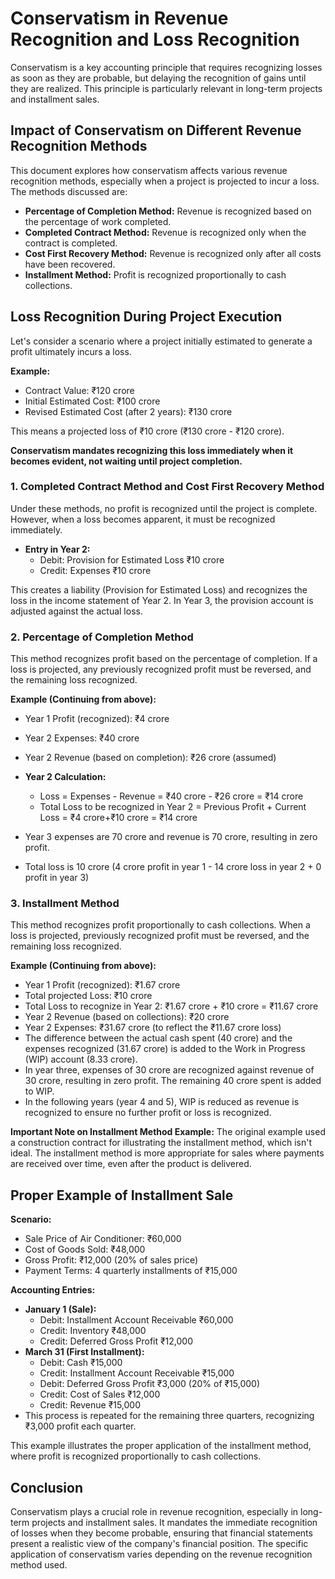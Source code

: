 # Conservatism in Revenue Recognition and Loss Recognition

Conservatism is a key accounting principle that requires recognizing losses as soon as they are probable, but delaying the recognition of gains until they are realized. This principle is particularly relevant in long-term projects and installment sales.

## Impact of Conservatism on Different Revenue Recognition Methods

This document explores how conservatism affects various revenue recognition methods, especially when a project is projected to incur a loss. The methods discussed are:

*   **Percentage of Completion Method:** Revenue is recognized based on the percentage of work completed.
*   **Completed Contract Method:** Revenue is recognized only when the contract is completed.
*   **Cost First Recovery Method:** Revenue is recognized only after all costs have been recovered.
*   **Installment Method:** Profit is recognized proportionally to cash collections.

## Loss Recognition During Project Execution

Let's consider a scenario where a project initially estimated to generate a profit ultimately incurs a loss.

**Example:**

*   Contract Value: ₹120 crore
*   Initial Estimated Cost: ₹100 crore
*   Revised Estimated Cost (after 2 years): ₹130 crore

This means a projected loss of ₹10 crore (₹130 crore - ₹120 crore).

**Conservatism mandates recognizing this loss immediately when it becomes evident, not waiting until project completion.**

### 1. Completed Contract Method and Cost First Recovery Method

Under these methods, no profit is recognized until the project is complete. However, when a loss becomes apparent, it must be recognized immediately.

*   **Entry in Year 2:**
    *   Debit: Provision for Estimated Loss ₹10 crore
    *   Credit: Expenses ₹10 crore

This creates a liability (Provision for Estimated Loss) and recognizes the loss in the income statement of Year 2. In Year 3, the provision account is adjusted against the actual loss.

### 2. Percentage of Completion Method

This method recognizes profit based on the percentage of completion. If a loss is projected, any previously recognized profit must be reversed, and the remaining loss recognized.

**Example (Continuing from above):**

*   Year 1 Profit (recognized): ₹4 crore
*   Year 2 Expenses: ₹40 crore
*   Year 2 Revenue (based on completion): ₹26 crore (assumed)

*   **Year 2 Calculation:**
    *   Loss = Expenses - Revenue = ₹40 crore - ₹26 crore = ₹14 crore
    *   Total Loss to be recognized in Year 2 = Previous Profit + Current Loss = ₹4 crore+₹10 crore = ₹14 crore
*   Year 3 expenses are 70 crore and revenue is 70 crore, resulting in zero profit.
*   Total loss is 10 crore (4 crore profit in year 1 - 14 crore loss in year 2 + 0 profit in year 3)

### 3. Installment Method

This method recognizes profit proportionally to cash collections. When a loss is projected, previously recognized profit must be reversed, and the remaining loss recognized.

**Example (Continuing from above):**

*   Year 1 Profit (recognized): ₹1.67 crore
*   Total projected Loss: ₹10 crore
*   Total Loss to recognize in Year 2: ₹1.67 crore + ₹10 crore = ₹11.67 crore
*   Year 2 Revenue (based on collections): ₹20 crore
*   Year 2 Expenses: ₹31.67 crore (to reflect the ₹11.67 crore loss)
*   The difference between the actual cash spent (40 crore) and the expenses recognized (31.67 crore) is added to the Work in Progress (WIP) account (8.33 crore).
*   In year three, expenses of 30 crore are recognized against revenue of 30 crore, resulting in zero profit. The remaining 40 crore spent is added to WIP.
*   In the following years (year 4 and 5), WIP is reduced as revenue is recognized to ensure no further profit or loss is recognized.

**Important Note on Installment Method Example:** The original example used a construction contract for illustrating the installment method, which isn't ideal. The installment method is more appropriate for sales where payments are received over time, even after the product is delivered.

## Proper Example of Installment Sale

**Scenario:**

*   Sale Price of Air Conditioner: ₹60,000
*   Cost of Goods Sold: ₹48,000
*   Gross Profit: ₹12,000 (20% of sales price)
*   Payment Terms: 4 quarterly installments of ₹15,000

**Accounting Entries:**

*   **January 1 (Sale):**
    *   Debit: Installment Account Receivable ₹60,000
    *   Credit: Inventory ₹48,000
    *   Credit: Deferred Gross Profit ₹12,000
*   **March 31 (First Installment):**
    *   Debit: Cash ₹15,000
    *   Credit: Installment Account Receivable ₹15,000
    *   Debit: Deferred Gross Profit ₹3,000 (20% of ₹15,000)
    *   Credit: Cost of Sales ₹12,000
    *   Credit: Revenue ₹15,000
*   This process is repeated for the remaining three quarters, recognizing ₹3,000 profit each quarter.

This example illustrates the proper application of the installment method, where profit is recognized proportionally to cash collections.

## Conclusion

Conservatism plays a crucial role in revenue recognition, especially in long-term projects and installment sales. It mandates the immediate recognition of losses when they become probable, ensuring that financial statements present a realistic view of the company's financial position. The specific application of conservatism varies depending on the revenue recognition method used.
